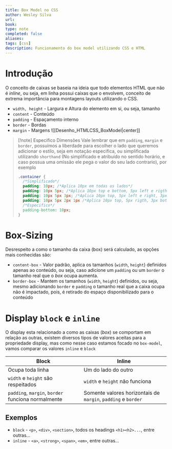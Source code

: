 ```yaml
---
title: Box Model no CSS
author: Wesley Silva
url:
book:
type: note
completed: false
aliases:
tags: [css]
description: Funcionamento do box model utilizando CSS e HTML 
---
```

# Introdução
O conceito de caixas se baseia na ideia que todo elementos HTML que não é *inline*, ou seja, em linha possui caixas que o envolvem, conceito de extrema importância para montagens layouts utilizando o CSS.
- `width, height` - Largura e Altura do elemento em si, ou seja, tamanho
- `content` - Conteúdo
- `padding` - Espaçamento interno
- `border` - Bordas
- `margin` - Margens
![[Desenho_HTMLCSS_BoxModel|center]]
>[!note] Especifico Dimensões
>Vale lembrar que em `padding`, `margin` e `border`, possuímos a liberdade para escolher o lado que queremos adicionar o estilo, seja em notação especifica, ou simplificada utilizando `shorthand` (No simplificado e atribuído no sentido horário, e caso possua uma omissão ele pega o valor do seu lado contrario), por exemplo
>```css
>.container {
>	/*Simplificado*/
>	padding: 10px; /*Aplica 10px em todas os lados*/
>	padding: 10px 5px; /*Aplica 10px top e bottom, 5px left e rigth*/
>	padding: 10px 5px 3px; /*Aplica 10px top, 5px left e right, 3px bottom*/
>	padding: 10px 5px 2px 1px /*Aplica 10px top, 5px rigth, 3px bottom e 1px left*/
>	/*Especifico*/
>	padding-bottom: 10px;
>}
>```

# Box-Sizing
Desrespeito a como o tamanho da caixa (box) será calculado, as opções mais conhecidas são:
- `content-box` - Valor padrão, aplica os tamanhos (`width`, `height`) definidos apenas ao conteúdo, ou seja, caso adicione um `padding` ou um `border` o tamanho real que o *box* ocupa aumenta.
- `border-box` - Mantem os tamanhos (`width`, `height`) definidos, ou seja, mesmo adicionando `border` e `padding` o tamanho real que a caixa ocupa não é impactado, pois, é retirado do espaço disponibilizado para o conteúdo

# Display `block` e `inline`
O display esta relacionado a como as caixas (*box*) se comportam em relação as outras, existem diversos tipos de valores aceitas para a propriedade display, mas como nesse caso estamos focado no `box-model`, vamos comparar os valores `inline` e `block`

| Block                                              | Inline                                                        |
| -------------------------------------------------- | ------------------------------------------------------------- |
| Ocupa toda linha                                   | Um do lado do outro                                           |
| `width` e `height` são respeitados                 | `width` e `height` não funciona                               |
| `padding`, `margin`, `border` funciona normalmente | Somente valores horizontais de `margin`, `padding` e `border` |

## Exemplos
- `block` - `<p>`, `<div>`, `<section>`, todos os headings `<h1><h2>...`, entre outras...
- `inline` - `<a>`, `<strong>`, `<span>`, `<em>`, entre outras...
